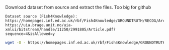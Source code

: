 Download dataset from source and extract the files. Too big for github
```
Dataset source (Fish4Knowledge): https://homepages.inf.ed.ac.uk/rbf/Fish4Knowledge/GROUNDTRUTH/RECOG/Archive/fishRecognition_GT.tar
https://uia.brage.unit.no/uia-xmlui/bitstream/handle/11250/2991805/Article.pdf?sequence=4&isAllowed=y
```
```sh
wget -O - https://homepages.inf.ed.ac.uk/rbf/Fish4Knowledge/GROUNDTRUTH/RECOG/Archive/fishRecognition_GT.tar | tar -xvf - --strip-components=1 -C ./Fish4Knowledge/fish_image fish_image
```
